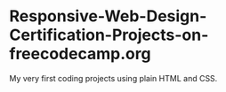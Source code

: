 # Responsive-Web-Design-Certification-Projects-on-freecodecamp.org

My very first coding projects using plain HTML and CSS.
